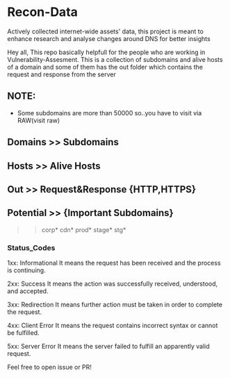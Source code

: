 # Recon-Data
Actively collected internet-wide assets' data, this project is meant to enhance research and analyse changes around DNS for better insights

Hey all, This repo basically helpfull for the people who are working in Vulnerability-Assesment. This is a collection of subdomains and alive hosts of a domain and some of them has the out folder which contains the request and response from the server

## NOTE:

- Some subdomains are more than 50000 so..you have to visit via RAW(visit raw)

## Domains  >>  Subdomains

## Hosts   >> Alive Hosts

## Out  >>  Request&Response {HTTP,HTTPS}

## Potential  >>  {Important Subdomains} 
  >> corp*
  >>  cdn*
  >>  prod*
  >>  stage*
  >>  stg*
  
 ### Status_Codes 
 
 1xx: Informational
It means the request has been received and the process is continuing.

 2xx: Success
It means the action was successfully received, understood, and accepted.

 3xx: Redirection
It means further action must be taken in order to complete the request.

 4xx: Client Error
It means the request contains incorrect syntax or cannot be fulfilled.

 5xx: Server Error
It means the server failed to fulfill an apparently valid request.

Feel free to open issue or PR!
